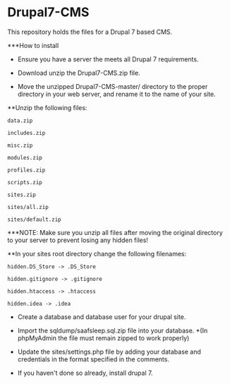 # Drupal7-CMS

This repository holds the files for a Drupal 7 based CMS.

***How to install 

- Ensure you have a server the meets all Drupal 7 requirements. 

- Download unzip the Drupal7-CMS.zip file.

- Move the unzipped Drupal7-CMS-master/ directory to the proper directory in your web server, and rename it to the name of your site. 

**Unzip the following files: 
```
data.zip

includes.zip
                             
misc.zip

modules.zip

profiles.zip

scripts.zip

sites.zip 

sites/all.zip

sites/default.zip
```
***NOTE: Make sure you unzip all files after moving the original directory to your server to prevent losing any hidden files!

**In your sites root directory change the following filenames: 
```
hidden.DS_Store -> .DS_Store

hidden.gitignore -> .gitignore

hidden.htaccess -> .htaccess

hidden.idea -> .idea
```                                                               
- Create a database and database user for your drupal site. 

- Import the sqldump/saafsleep.sql.zip file into your database. *(In phpMyAdmin the file must remain zipped to work properly)

- Update the sites/settings.php file by adding your database and credentials in the format specified in the comments.

- If you haven't done so already, install drupal 7.

